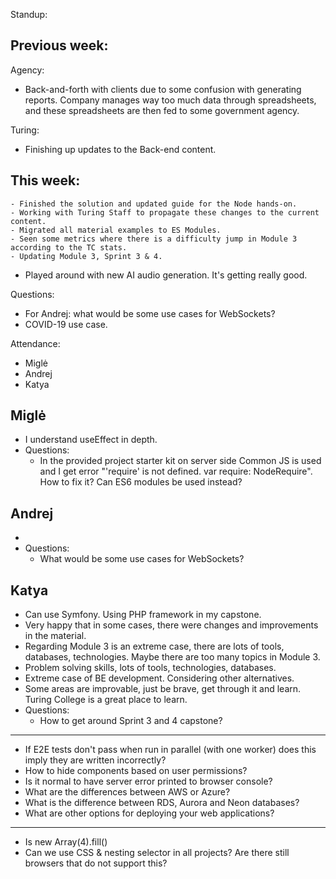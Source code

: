 Standup:

  ## Previous week:

  Agency:
  - Back-and-forth with clients due to some confusion with generating reports.
    Company manages way too much data through spreadsheets,
    and these spreadsheets are then fed to some government agency.

  Turing:
  - Finishing up updates to the Back-end content.

  ## This week:
    - Finished the solution and updated guide for the Node hands-on.
    - Working with Turing Staff to propagate these changes to the current content.
    - Migrated all material examples to ES Modules.
    - Seen some metrics where there is a difficulty jump in Module 3 according to the TC stats.
    - Updating Module 3, Sprint 3 & 4.

  - Played around with new AI audio generation. It's getting really good.

Questions:
  - For Andrej: what would be some use cases for WebSockets?
  - COVID-19 use case.

Attendance:
  - Miglė
  - Andrej
  - Katya

## Miglė

- I understand useEffect in depth.
- Questions:
  - In the provided project starter kit on server side Common JS is used and I get error "'require' is not defined. var require: NodeRequire". How to fix it? Can ES6 modules be used instead?

## Andrej

-
- Questions:
  - What would be some use cases for WebSockets?

## Katya

- Can use Symfony. Using PHP framework in my capstone.
- Very happy that in some cases, there were changes and improvements in the material.
- Regarding Module 3 is an extreme case, there are lots of tools, databases, technologies. Maybe there are too many topics in Module 3.
- Problem solving skills, lots of tools, technologies, databases.
- Extreme case of BE development. Considering other alternatives.
- Some areas are improvable, just be brave, get through it and learn. Turing College is a great place to learn.
- Questions:
  - How to get around Sprint 3 and 4 capstone?

---

- If E2E tests don't pass when run in parallel (with one worker) does this imply they are written incorrectly?
- How to hide components based on user permissions?
- Is it normal to have server error printed to browser console?
- What are the differences between AWS or Azure?
- What is the difference between RDS, Aurora and Neon databases?
- What are other options for deploying your web applications?

---

- Is new Array(4).fill()
- Can we use CSS & nesting selector in all projects? Are there still browsers that do not support this?
